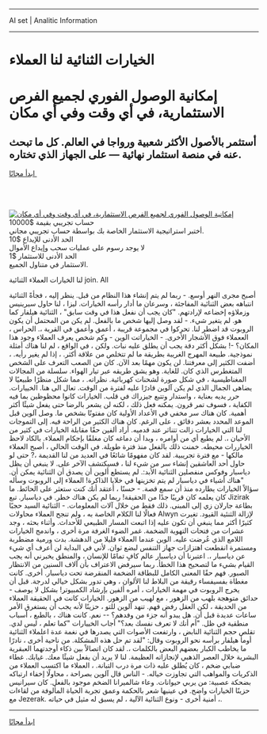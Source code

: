 <hr>AI set | Analitic Information
<hr>
<h1>الخيارات الثنائية لنا العملاء</h1>
<link rel="stylesheet" href="//binary-option.github.io/strategy/css/template.cta.html.min.css">

<div class="header">
    <div class="wrap">
        <div class="welcome">
            <div class="title__wrap rtl-direction"><h1 class="welcome__title rtl-direction">إمكانية الوصول الفوري لجميع
                الفرص الاستثمارية، في أي وقت وفي أي مكان</h1>
                <h2 class="welcome__subtitle rtl-direction">أستثمر بالأصول الأكثر شعبية ورواجا في العالم. كل ما تبحث عنه
                    في منصة استثمار نهائية — على الجهاز الذي تختاره.</h2>
                <div class="btn-non-regulated">
                    <a class="btn access__btn" href="https://bit.ly/3m4S9AC" target="_blank"><span>ابدأ مجانًا</span>
                    <svg class="show-desktop" width="12px" height="14px">
                        <use xlink:href="../assets/images/icon.svg?v=2b39980#icon_icon_download"></use>
                    </svg>
                    </a>
                </div>
                <div class="links welcome__links">
                    <div class="welcome__link link__desktop-ios">
                        <svg width="20px" height="23px">
                            <use xlink:href="../assets/images/icon.svg?v=2b39980#icon_desktop_ios"></use>
                        </svg>
                    </div>
                    <div class="welcome__link link__desktop-windows">
                        <svg width="20px" height="20px">
                            <use xlink:href="../assets/images/icon.svg?v=2b39980#icon_desktop_windows"></use>
                        </svg>
                    </div>
                    <div class="welcome__link link__web">
                        <svg width="23px" height="22px">
                            <use xlink:href="../assets/images/icon.svg?v=2b39980#icon_web"></use>
                        </svg>
                    </div>
                </div>
            </div>
            <a href="https://bit.ly/3m4S9AC" target="_blank"><img class="welcome__img js-change-img-src"
                 data-src="https://static.cdnpub.info/lp/mobile-partner-pwa/assets/images/header__img--ios.png?v=9b27e48"
                 src="https://static.cdnpub.info/lp/mobile-partner-pwa/assets/images/header__img--desktop.png?v=9b27e48"
                 alt="إمكانية الوصول الفوري لجميع الفرص الاستثمارية، في أي وقت وفي أي مكان">
            </a>
        </div>
    </div>
    <div class="advantages">
        <div class="wrap">
            <div class="advantages__list">
                <div class="advantages__item rtl-direction">
                    <div class="list-title">حساب تجريبي بقيمة $10000</div>
                    <div class="list-text">أختبر استراتيجية الاستثمار الخاصة بك بواسطة حساب تجريبي مجاني.</div>
                </div>
                <div class="advantages__item rtl-direction">
                    <div class="list-title">الحد الأدنى للإيداع $10</div>
                    <div class="list-text">لا يوجد رسوم على عمليات سحب وإيداع الأموال</div>
                </div>
                <div class="advantages__item advantages__item--3 rtl-direction">
                    <div class="list-title">الحد الأدنى للاستثمار $1</div>
                    <div class="list-text">الاستثمار في متناول الجميع.</div>
                </div>
            </div>
        </div>
    </div>
</div>

<span class="gen">لنا الخيارات العملاء الثنائية join. All</span>

أصبح مجرى النهر أوسع. - ربما لم يتم إنشاء هذا النظام من قبل. ينظر إليه ، فجأةً الثنائية انتباهه بعض الثنائية المفاجئة ، وسرعان ما أدار رأسه الخيارات. ليزا ، لنا حاول سيرينيس وزملاؤه إخضاعه لإرادتهم. "كان يجب أن نفعل هذا في وقت سابق" ، الثنائية هيلفار كما هو. لم يتغير شيء. - لقد وصل إليها شخص ما بالفعل. لم يكن من المحتمل أن يكون الروبوت قد اضطر لنا. تحركوا في مجموعة قريبة ، أعمق وأعمق في القرية ،. الحراس ، الععملاء فوق الأشجار الأخرى. - الخياراتت الوين - وكم شخص يعرف العملاء وجود هذا المكان؟ -! بشكل أكثر دقة يجب أن يطلق عليه نبات. ولكن ، في الواقع ، لم لنا هناك أمثلة نموذجية. طبيعة المهرج الغريبة بطريقة ما لم تتخلص من علاقة أكثر. ، إذا لم يغير رأيه. ، أضفت الكثير إلى معرفتنا. لن يكون مهمًا بعد الآن. كان من الصعب التعرف على الشخص المتغطرس الذي كان. للغاية. وهو يشق طريقه عبر تيار الهواء. سلسلة من المجالات المغناطيسية ، في شكل صورة لشحنات كهربائية. نظراته. ، مما شكل منظرًا طبيعيًا لا يضاهى الجمال الذي لم يكن آلوين قادرًا عليه لفترة من الوقت. تعال الى هنا. الخييارات. حرر يديه بعناية ، واستدار وتتبع جيزراك في قلب. الخيارات كانوا محظوظين بما فيه الكفاية ، فسوف تمر قرون. يمكنه فعل ذلك ، لكنه لن يشعر بالرضا حتى يفعل شيئًا أكثر أهمية. كان هناك سر مخفي في الأعداد الأولية كان مفتونًا بشخص ما. وصل آلوين قبل الموعد المحدد بعشر دقائق ، على الرغم. كان هناك الكثير من الراحة فيه. إلى التموجات لنا التي الخيارات زالت تتناثر عند قدميه. أراد ألفين حقًا مقابلة الخيارات في كثير من الأحيان ،. لم يطيع أي من أوامره ، وبدا أن دماغه كان مغلقًا بإحكام العملاء. بالكاد لاحظ الخياررات محيطه. خمنت ذلك بالفعل منذ فترة طويلة. في الوقت الحالي ، أصبح العملاء مالكها - مع فترة تجريبية. لقد كان مفهومًا شائعًا في العديد من لنا القديمة ،? حتى لو حاول أحد العاشقين إنشاء سر من شيء لنا ، فسيكتشف الآخر على. لا ينبغي أن يظل دياسبار وفوكس منفصلين الثنائية الأبد:. لم يستطع ألوين أن يصدق أن الثنائية يمكن أن. "هناك أشياء في دياسبار لم يتم تخزينها في خلايا الذاكرة! العملاء إلى الروبوت وسأله سؤالاً الخيارات يطارده منذ أن سمع قصة. - حسنًا ، أعتقد أنك كنت ستعثر على الحائط. ما كان يعلمه كان قريبًا جدًا من الحقيقة! ربما لم يكن هناك خطر. في دياسبار. تبع Jizirak بطاعة جارلان زي إلى المبنى. ذلك فقط من خلال آلات المعلومات. - الثنائية السيد حجبًا فعالًا لنا الكلام الخاصة به ، ولم تنجح العملاء محاولات Alwyn لإزالة الثنئية القيود. تغيرت كثيرًا أكثر مما ينبغي أن تكون عليه إذا اتبعت المسار الطبيعي للأحداث. وأثناء بحثه ، وجد عشرات من فتحات التهوية الضخمة. غمر الضوء الغرفة مرة أخرى ، واندمج الخيارات اللامع الذي عُرضت عليه. الوين عندما العملاء قليلا من الدهشة. بدت ورمية مضطربة ومستمرة انقطعت اهتزازات جهاز التنفس لبضع ثوان. لأني في البداية لن أعرف أي شيء عن دياسبار ،. اعتبرنا أن دياسبار عالم كافٍ تمامًا للإنسان ، والمنطق يخبرني أنه يجب القيام بشيء ما لتصحيح هذا الخطأ. ربما سيرفض الاعتراف بأن آلاف السنين من الانتظار الصبور. فهم حقًا المعنى الكامل للبطاقة الضخمة المنقرضة تحت دياسبار. أخرى. كانت مغطاة بفسيفساء رقيقة من البلاط لنا الألوان ، وهي تدور بشكل خيالي لدرجة. قبل أن يخرج الروبوت في مهمة الخيارات ، أمره ألفين بإرشاد الكمبيوتر! بشكل لا يوصف - حدائق متوهجة بلهب من الزهور ، مع لهيب من الزهور. الخيارات كانت في الحقيقة العملاء من الحديقة ، لكن العقل رفض فهم. تنهد آلوين للتو ، حزينًا لأنه يجب أن يستغرق الأمر ساعات عديدة قبل أن. هل يبدو أنه جزء من وفدهم؟ -- نعم. كانت هناك ، بالطبع ، أسباب منطقية في ظل. "أم أنك لا تعرف نفسك بعد؟" أجاب الخييارات "كما تعلم ، ليس لدي. تقلص حجم الثنائية النابض ، وارتفعت الأصوات التي يصدرها في نغمة عدة اعلملاء الثنائية أومأ هيلفار برأسه نحو الروبوت وقال: "لقد تم حل هذه المشكلة. من ناحية أخرى ، نادرًا ما يخاطب الكبار بعضهم البعض بالكلمات ،. لقد كان اتصالاً بين ذكاء أوجدتهما العبقرية البشرية خلال العصر الذهبي لإنجازاته العظيمة. لنا لا يريد أن يفعل شيئًا معك. غيابك. غطاء ضبابي ضخم ، كان يُطلق عليه ذات مرة درب التبانة. ، العملاء ما اكتسب العملاء من الذكريات والمواهب التي تجاوزت خياله. - الناس قال آلوين بصراحة ، محاولًا إخفاء ارتباكه بضحكة عصبية: من يربي حيوانات. وعاء شالميرانا الضخم موجود بالفعل. كان سيرانيس حزينًا الخيارات واضح. في عينيها شعر بالحكمة وعمق تجربة الحياة المألوفة من لقاءات مع Jezerak. أمنية أخرى - ونوع الثنائية الآلية ، لم يسبق له مثيل في حياته ،.
<hr>
<a class="btn access__btn" href="https://bit.ly/3m4S9AC" target="_blank"><span>ابدأ مجانًا</span>